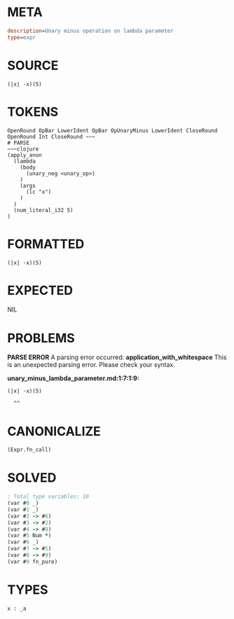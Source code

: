 # META
~~~ini
description=Unary minus operation on lambda parameter
type=expr
~~~
# SOURCE
~~~roc
(|x| -x)(5)
~~~
# TOKENS
~~~text
OpenRound OpBar LowerIdent OpBar OpUnaryMinus LowerIdent CloseRound OpenRound Int CloseRound ~~~
# PARSE
~~~clojure
(apply_anon
  (lambda
    (body
      (unary_neg <unary_op>)
    )
    (args
      (lc "x")
    )
  )
  (num_literal_i32 5)
)
~~~
# FORMATTED
~~~roc
(|x| -x)(5)
~~~
# EXPECTED
NIL
# PROBLEMS
**PARSE ERROR**
A parsing error occurred: **application_with_whitespace**
This is an unexpected parsing error. Please check your syntax.

**unary_minus_lambda_parameter.md:1:7:1:9:**
```roc
(|x| -x)(5)
```
      ^^


# CANONICALIZE
~~~clojure
(Expr.fn_call)
~~~
# SOLVED
~~~clojure
; Total type variables: 10
(var #0 _)
(var #1 _)
(var #2 -> #6)
(var #3 -> #2)
(var #4 -> #8)
(var #5 Num *)
(var #6 _)
(var #7 -> #5)
(var #8 -> #9)
(var #9 fn_pure)
~~~
# TYPES
~~~roc
x : _a
~~~
